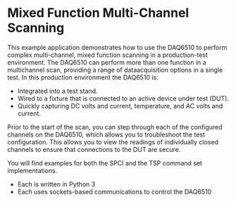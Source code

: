 
# Mixed Function Multi-Channel Scanning

This example application demonstrates how to use the DAQ6510 to perform complex multi-channel,
mixed function scanning in a production-test environment.
The DAQ6510 can perform more than one function in a multichannel scan, providing a range of dataacquisition
options in a single test.
In this production environment the DAQ6510 is:

* Integrated into a test stand.
* Wired to a fixture that is connected to an active device under test (DUT).
* Quickly capturing DC volts and current, temperature, and AC volts and current.

Prior to the start of the scan, you can step through each of the configured channels on the DAQ6510,
which allows you to troubleshoot the test configuration. This allows you to view the readings of
individually closed channels to ensure that connections to the DUT are secure.

You will find examples for both the SPCI and the TSP command set implementations. 
* Each is written in Python 3
* Each uses sockets-based communications to control the DAQ6510
